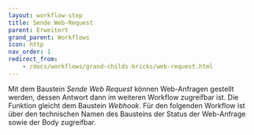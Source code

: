 ```yaml
---
layout: workflow-step
title: Sende Web-Request
parent: Erweitert
grand_parent: Workflows
icon: http
nav_order: 1
redirect_from:
    - /docs/workflows/grand-childs-bricks/web-request.html
---
```


Mit dem Baustein _Sende Web Request_ können Web-Anfragen gestellt werden, dessen Antwort dann im weiteren Workflow zugreifbar ist. Die Funktion gleicht dem Baustein _Webhook_.
Für den folgenden Workflow ist über den technischen Namen des Bausteins der Status der Web-Anfrage sowie der Body zugreifbar.
